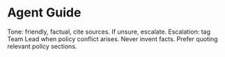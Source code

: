 # Agent Guide
Tone: friendly, factual, cite sources. If unsure, escalate.
Escalation: tag Team Lead when policy conflict arises.
Never invent facts. Prefer quoting relevant policy sections.
